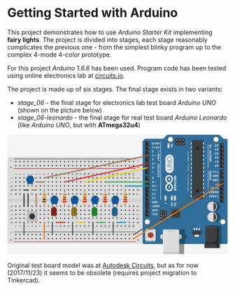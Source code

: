 # Getting Started with Arduino

This project demonstrates how to use *Arduino Starter Kit* implementing **fairy lights**. The project is divided into stages, each stage reasonably complicates the previous one - from the simplest blinky program up to the complex 4-mode 4-color prototype.

For this project *Arduino 1.6.6* has been used. Program code has been tested using online electronics lab at [circuits.io](https://123d.circuits.io).

The project is made up of six stages. The final stage exists in two variants:

- *stage_06* - the final stage for electronics lab test board *Arduino UNO* (shown on the picture below)
- *stage_06-leonardo* - the final stage for real test board *Arduino Leonardo* (like *Arduino UNO*, but with **ATmega32u4**)

![Test board for Arduino Fairy Lights](schematics.jpg)

Original test board model was at [Autodesk Circuits](https://123d.circuits.io/circuits/1190100-72-is_vvv_4s-2015_hwprog), but as for now (2017/11/23) it seems to be obsolete (requires project migration to Tinkercad).
